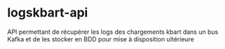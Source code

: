 # logskbart-api
API permettant de récupérer les logs des chargements kbart dans un bus Kafka et de les stocker en BDD pour mise à disposition ultérieure
